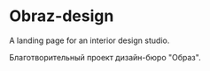 # Obraz-design
A landing page for an interior design studio.

Благотворительный проект дизайн-бюро "Образ".
